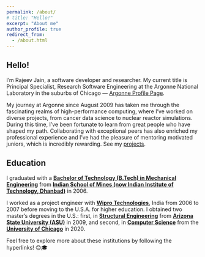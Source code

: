 ```yaml
---
permalink: /about/
# title: "Hello!"
excerpt: "About me"
author_profile: true
redirect_from:
  - /about.html
---
```


## Hello!
I’m Rajeev Jain, a software developer and researcher. My current title is Principal Specialist, Research Software Engineering at the Argonne National Laboratory in the suburbs of Chicago — [Argonne Profile Page](https://www.anl.gov/profile/rajeev-jain).

My journey at Argonne since August 2009 has taken me through the fascinating realms of high-performance computing, where I’ve worked on diverse projects, from cancer data science to nuclear reactor simulations. During this time, I’ve been fortunate to learn from great people who have shaped my path. Collaborating with exceptional peers has also enriched my professional experience and I’ve had the pleasure of mentoring motivated juniors, which is incredibly rewarding. See my [projects](/projects/).

## Education
I graduated with a **[Bachelor of Technology (B.Tech) in Mechanical Engineering](https://mechanical.iitism.ac.in/)** from **[Indian School of Mines (now Indian Institute of Technology, Dhanbad)](https://www.iitism.ac.in/)** in 2006.

I worked as a project engineer with **[Wipro Technologies](https://www.wipro.com)**, India from 2006 to 2007 before moving to the U.S.A. for higher education. I obtained two master’s degrees in the U.S.: first, in **[Structural Engineering](https://ssebe.engineering.asu.edu/)** from **[Arizona State University (ASU)](https://www.asu.edu/)** in 2009, and second, in **[Computer Science](https://cs.uchicago.edu/mpcs/)** from the **[University of Chicago](https://www.uchicago.edu/)** in 2020.

Feel free to explore more about these institutions by following the hyperlinks! 😊🎓
